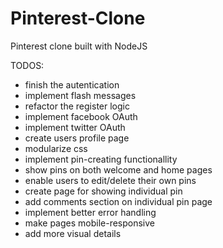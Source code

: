 # Pinterest-Clone
Pinterest clone built with NodeJS

TODOS:

- finish the autentication
- implement flash messages
- refactor the register logic
- implement facebook OAuth
- implement twitter OAuth
- create users profile page
- modularize css
- implement pin-creating functionallity
- show pins on both welcome and home pages
- enable users to edit/delete their own pins
- create page for showing individual pin
- add comments section on individual pin page
- implement better error handling
- make pages mobile-responsive
- add more visual details
